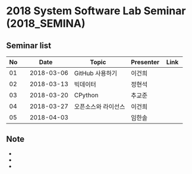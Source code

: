 # 2018 System Software Lab Seminar (2018_SEMINA)

## Seminar list

| No |      Date      |               Topic                |  Presenter  |    Link   |
|----|----------------|------------------------------------|-------------|-----------|
| 01 |     2018-03-06 |GitHub 사용하기|이건희|           |
| 02 |     2018-03-13 |빅데이터|정현석|           |
| 03 |     2018-03-20 |CPython|추교준|           |
| 04 |     2018-03-27 |오픈소스와 라이선스|이건희|           |
| 05 |     2018-04-03 | |임한솔|           |


## Note

- 
-
-
